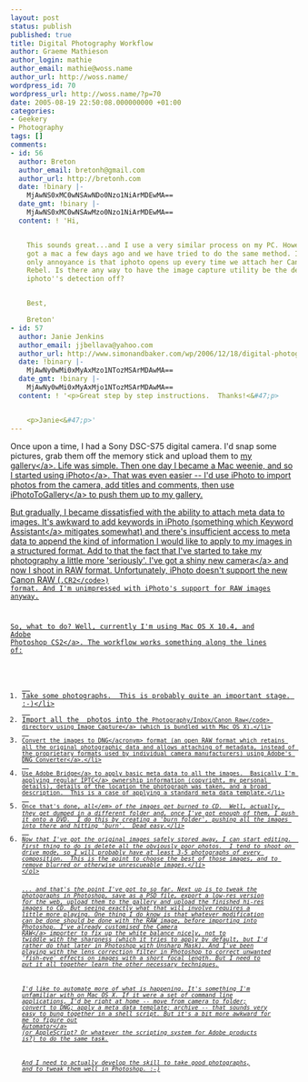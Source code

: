 ```yaml
---
layout: post
status: publish
published: true
title: Digital Photography Workflow
author: Graeme Mathieson
author_login: mathie
author_email: mathie@woss.name
author_url: http://woss.name/
wordpress_id: 70
wordpress_url: http://woss.name/?p=70
date: 2005-08-19 22:50:08.000000000 +01:00
categories:
- Geekery
- Photography
tags: []
comments:
- id: 56
  author: Breton
  author_email: bretonh@gmail.com
  author_url: http://bretonh.com
  date: !binary |-
    MjAwNS0xMC0wNSAwNDo0Nzo1NiArMDEwMA==
  date_gmt: !binary |-
    MjAwNS0xMC0wNSAwMzo0Nzo1NiArMDEwMA==
  content: ! 'Hi,


    This sounds great...and I use a very similar process on my PC. However, my girlfriend
    got a mac a few days ago and we have tried to do the same method. It works fine...the
    only annoyance is that iphoto opens up every time we attach her Canon Digital
    Rebel. Is there any way to have the image capture utility be the default and shut
    iphoto''s detection off?


    Best,

    Breton'
- id: 57
  author: Janie Jenkins
  author_email: jjbellava@yahoo.com
  author_url: http://www.simonandbaker.com/wp/2006/12/18/digital-photography-book-chock-full-of-useful-tips-and-tricks/
  date: !binary |-
    MjAwNy0wMi0xMyAxMzo1NTozMSArMDAwMA==
  date_gmt: !binary |-
    MjAwNy0wMi0xMyAxMjo1NTozMSArMDAwMA==
  content: ! '<p>Great step by step instructions.  Thanks!<&#47;p>


    <p>Janie<&#47;p>'
---
```

Once upon a time, I had a Sony DSC-S75 digital camera.  I'd snap some pictures, grab them off the memory stick and upload them to <a href="http:&#47;&#47;www.mathie.org.uk&#47;graeme&#47;gallery&#47;">my gallery<&#47;a>.  Life was simple.  Then one day I became a Mac weenie, and so I started using <a href="http:&#47;&#47;www.apple.com&#47;ilife&#47;iphoto&#47;">iPhoto<&#47;a>.  That was even easier -- I'd use iPhoto to import photos from the camera, add titles and comments, then use <a href="http:&#47;&#47;zwily.com&#47;iphoto&#47;">iPhotoToGallery<&#47;a> to push them up to my gallery.

But gradually, I became dissatisfied with the ability to attach meta data to images.  It's awkward to add keywords in iPhoto (something which <a href="http:&#47;&#47;homepage.mac.com&#47;kenferry&#47;software.html">Keyword Assistant<&#47;a> mitigates somewhat) and there's insufficient access to meta data to append the kind of information I would like to apply to my images in a structured format.  Add to that the fact that I've started to take my photography a little more 'seriously'.  I've got a <a href="http:&#47;&#47;woss.name&#47;2005&#47;08&#47;13&#47;my-photography-kit&#47;">shiny new camera<&#47;a> and now I shoot in RAW format.  Unfortunately, iPhoto doesn't support the new Canon RAW (<code>.CR2<&#47;code>) format.  And I'm unimpressed with iPhoto's support for RAW images anyway.

So, what to do?  Well, currently I'm using Mac OS X 10.4, and <a href="http:&#47;&#47;www.adobe.com&#47;products&#47;photoshop&#47;main.html">Adobe Photoshop CS2<&#47;a>.  The workflow works something along the lines of:

<ol>
  <li>Take some photographs.  This is probably quite an important stage. :-)<&#47;li>
  <li>Import all the  photos into the <code>Photography&#47;Inbox&#47;Canon Raw<&#47;code> directory using <a href="http:&#47;&#47;www.apple.com&#47;macosx&#47;features&#47;imagecapture&#47;">Image Capture<&#47;a> (which is bundled with Mac OS X).<&#47;li>
  <li>Convert the images to <acronym title="Digital Negative">DNG<&#47;acronym> format (an open RAW format which retains all the original photographic data and allows attaching of metadata, instead of the proprietary formats used by individual camera manufacturers) using Adobe's <a href="http:&#47;&#47;www.adobe.com&#47;products&#47;dng&#47;main.html">DNG Converter<&#47;a>.<&#47;li>
  <li>Use <a href="http:&#47;&#47;www.adobe.com&#47;products&#47;creativesuite&#47;bridge.html">Adobe Bridge<&#47;a> to apply basic meta data to all the images.  Basically I'm applying regular <a href="http:&#47;&#47;www.iptc.org&#47;pages&#47;index.php">IPTC<&#47;a> ownership information (copyright, my personal details), details of the location the photograph was taken, and a broad description.  This is a case of applying a standard meta data template.<&#47;li>
  <li>Once that's done, <em>all<&#47;em> of the images get burned to CD.  Well, actually, they get dumped in a different folder and, once I've got enough of them, I push it onto a DVD.  I do this by creating a 'burn folder', pushing all the images into there and hitting 'burn'.  Dead easy.<&#47;li>
  <li>Now that I've got the original images safely stored away, I can start editing.  First thing to do is delete all the obviously poor photos.  I tend to shoot on drive mode, so I will probably have at least 3-5 photographs of every composition.  This is the point to choose the best of those images, and to remove blurred or otherwise unrescueable images.<&#47;li>
<&#47;ol>

... and that's the point I've got to  so far.  Next up is to tweak the photographs in Photoshop, save as a PSD file, export a low-res version for the web, upload them to the gallery and upload the finished hi-res images to CD.  But seeing exactly what that will involve requires a little more playing.  One thing I do know is that whatever modification can be done should be done with the RAW image, before importing into Photoshop.  I've already customised the <a href="http:&#47;&#47;">Camera RAW<&#47;a> importer to fix up the white balance nicely, not to twiddle with the sharpness (which it tries to apply by default, but I'd rather do that later in Photoshop with Unsharp Mask).  And I've been playing with the lens correction filter in Photoshop to correct unwanted 'fish-eye' effects on images with a short focal length.  But I need to put it all together learn the other necessary techniques.

I'd like to automate more of what is happening.  It's something I'm unfamiliar with on Mac OS X.  If it were a set of command line applications, I'd be right at home -- move from camera to folder; convert to DNG; apply a meta data template; archive -- that sounds very easy to bung together in a shell script.  But it's a bit more awkward for me to figure out <a href="http:&#47;&#47;www.apple.com&#47;macosx&#47;features&#47;automator&#47;">Automator<&#47;a> (or AppleScript?  Or whatever the scripting system for Adobe products is?) to do the same task.

And I need to actually develop the skill to take good photographs, and to tweak them well in Photoshop. :-)
